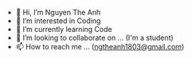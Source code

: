 - 👋 Hi, I’m Nguyen The Anh
- 👀 I’m interested in Coding
- 🌱 I’m currently learning Code
- 💞️ I’m looking to collaborate on ... (I'm a student)
- 📫 How to reach me ... (ngtheanh1803@gmail.com)

<!---
SeaNgyn/SeaNgyn is a ✨ special ✨ repository because its `README.md` (this file) appears on your GitHub profile.
You can click the Preview link to take a look at your changes.
--->
